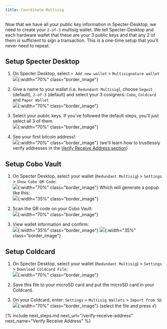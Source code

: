 ```yaml
---
title: Coordinate Multisig
---
```


Now that we have all your public key information in Specter-Desktop, we need to create your `2-of-3` multisig wallet.
We tell Specter-Desktop and each hardware wallet that these are your 3 public keys and that any 2 of them is sufficient to sign a transaction.
This is a one-time setup that you'll never need to repeat.

## Setup Specter Desktop

1. On Specter Desktop, select `+ Add new wallet` > `Multisignature wallet` 
![](/assets/img/coordinate-multisig-specter-desktop-add-wallet.png){:width="70%" class="border_image"}

1. Give a name to your wallet (i.e. `Redundant Multisig`), choose `Segwit` (default), `2-of-3` (default) and select your 3 cosigners: `Cobo`, `Coldcard` and `Paper Wallet`  
![](/assets/img/coordinate-multisig-specter-desktop-quorum.png){:width="70%" class="border_image"}

1. Select your public keys. If you've followed the default steps, you'll just select all 3 of them.  
![](/assets/img/coordinate-multisig-specter-desktop-keys.png){:width="70%" class="border_image"}

1. See your first bitcoin address!:   
![](/assets/img/verify-address-specter-desktop.png){:width="70%" class="border_image"} 
(we'll learn how to trustlessly verify addresses in the [Verify Receive Address section](/verify-receive-address/))

## Setup Cobo Vault
1. On Specter Desktop, select your wallet (`Redundant Multisig`) > `Settings` > `Show Cobo QR Code`:  
![](/assets/img/coordinate-multisig-specter-desktop-export-cobo.png){:width="70%" class="border_image"} 
Which will generate a popup like this:  
![](/assets/img/coordinate-multisig-specter-desktop-export-cobo-qr.png){:width="35%" class="border_image"}

1. Scan the QR code on your Cobo Vault:  
![](/assets/img/coordinate-multisig-specter-desktop-import-cobo-qr.png){:width="70%" class="border_image"}

1. View wallet information and confirm:    
![](/assets/img/coordinate-multisig-specter-desktop-cobo-imported.jpeg){:width="35%" class="border_image"}
![](/assets/img/coordinate-multisig-view-policy-onsetup-cobo.jpeg){:width="35%" class="border_image"}

## Setup Coldcard
1. On Specter Desktop, select your wallet (`Redundant Multisig`) > `Settings` > `Download Coldcard File`:  
![](/assets/img/coordinate-multisig-specter-desktop-export-coldcard.png){:width="70%" class="border_image"}

1. Save this file to your microSD card and put the microSD card in your Coldcard.  

1. On your Coldcard, enter: `Settings` > `Multisig Wallets` > `Import from SD`  
![](/assets/img/coordinate-multisig-coldcard-create-airgapped.png){:width="70%" class="border_image"} 
(select the file and press √)


{% include next_steps.md next_url="/verify-receive-address" next_name="Verify Receive Address" %}
